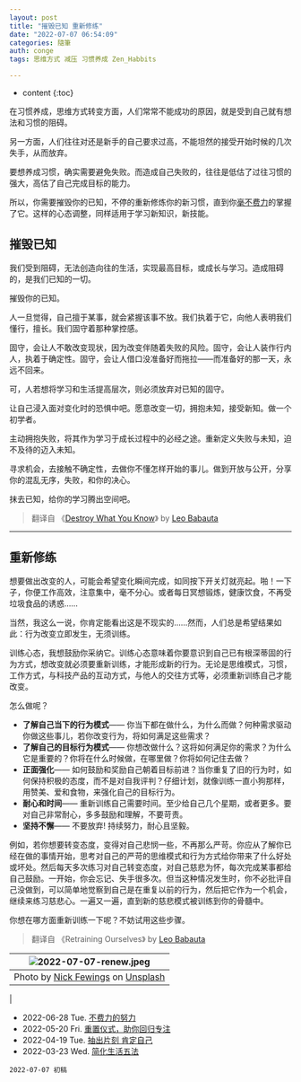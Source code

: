 ```yaml
---
layout: post
title: "摧毁已知 重新修练"
date: "2022-07-07 06:54:09"
categories: 隨筆
auth: conge
tags: 思维方式 减压 习惯养成 Zen_Habbits

---
```

* content
{:toc}

在习惯养成，思维方式转变方面，人们常常不能成功的原因，就是受到自己就有想法和习惯的阻碍。

另一方面，人们往往对还是新手的自己要求过高，不能坦然的接受开始时候的几次失手，从而放弃。

要想养成习惯，确实需要避免失败。而造成自己失败的，往往是低估了过往习惯的强大，高估了自己完成目标的能力。

所以，你需要摧毁你的已知，不停的重新修炼你的新习惯，直到你[毫不费力](/2022/06/28/effortless-effort/)的掌握了它。这样的心态调整，同样适用于学习新知识，新技能。




## 摧毁已知

我们受到阻碍，无法创造向往的生活，实现最高目标，或成长与学习。造成阻碍的，是我们已知的一切。

摧毁你的已知。

人一旦觉得，自己擅于某事，就会紧握该事不放。我们执着于它，向他人表明我们懂行，擅长。我们固守着那种掌控感。

固守，会让人不敢改变现状，因为改变伴随着失败的风险。固守，会让人装作行内人，执着于确定性。固守，会让人借口没准备好而拖拉——而准备好的那一天，永远不回来。

可，人若想将学习和生活提高层次，则必须放弃对已知的固守。

让自己浸入面对变化时的恐惧中吧。愿意改变一切，拥抱未知，接受新知。做一个初学者。

主动拥抱失败，将其作为学习于成长过程中的必经之途。重新定义失败与未知，迫不及待的迈入未知。

寻求机会，去接触不确定性，去做你不懂怎样开始的事儿。做到开放与公开，分享你的混乱无序，失败，和你的决心。

抹去已知，给你的学习腾出空间吧。

> 翻译自 《[Destroy What You Know](https://zenhabits.net/destroy/)》 by [Leo Babauta](https://leobabauta.com/)

------

## 重新修练

想要做出改变的人，可能会希望变化瞬间完成，如同按下开关灯就亮起。啪！一下子，你便工作高效，注意集中，毫不分心。或者每日冥想锻炼，健康饮食，不再受垃圾食品的诱惑……

当然，我这么一说，你肯定能看出这是不现实的……然而，人们总是希望结果如此：行为改变立即发生，无须训练。

训练心态，我想鼓励你采纳它。训练心态意味着你要意识到自己已有根深蒂固的行为方式，想改变就必须要重新训练，才能形成新的行为。无论是思维模式，习惯，工作方式，与科技产品的互动方式，与他人的交往方式等，必须重新训练自己才能改变。

怎么做呢？

* __了解自己当下的行为模式__—— 你当下都在做什么，为什么而做？何种需求驱动你做这些事儿，若你改变行为，将如何满足这些需求？
* __了解自己的目标行为模式__—— 你想改做什么？这将如何满足你的需求？为什么它是重要的？你将在什么时候做，在哪里做？你将如何记住去做？
* __正面强化__—— 如何鼓励和奖励自己朝着目标前进？当你重复了旧的行为时，如何保持积极的态度，而不是对自我评判？仔细计划，就像训练一直小狗那样，用赞美、爱和食物，来强化自己的目标行为。
* __耐心和时间__—— 重新训练自己需要时间。至少给自己几个星期，或者更多。要对自己非常耐心，多多鼓励和理解，不要苛责。
* __坚持不懈__—— 不要放弃! 持续努力，耐心且坚毅。

例如，若你想要转变态度，变得对自己悲悯一些，不再那么严苛。你应从了解你已经在做的事情开始，思考对自己的严苛的思维模式和行为方式给你带来了什么好处或坏处。然后每天多次练习对自己转变态度，对自己慈悲为怀，每次完成某事都给自己鼓励。一开始，你会忘记、失手很多次。但当这种情况发生时，你不必批评自己没做到，可以简单地觉察到自己是在重复以前的行为，然后把它作为一个机会，继续来练习慈悲心。一遍又一遍，直到新的慈悲模式被训练到你的骨髓中。

你想在哪方面重新训练一下呢？不妨试用这些步骤。

> 翻译自 《Retraining Ourselves》 by [Leo Babauta](https://leobabauta.com/)


|![2022-07-07-renew.jpeg](https://s2.loli.net/2022/07/07/23PrZj9W1amYbXw.jpg)|
|:-----------------:|
|Photo by <a href="https://unsplash.com/@jannerboy62?utm_source=unsplash&utm_medium=referral&utm_content=creditCopyText">Nick Fewings</a> on <a href="https://unsplash.com/s/photos/new?utm_source=unsplash&utm_medium=referral&utm_content=creditCopyText">Unsplash</a>
  |


* 2022-06-28 Tue. [不费力的努力](/2022/06/28/effortless-effort/)
* 2022-05-20 Fri. [重置仪式，助你回归专注](/2022/05/20/reset-ritual/)
* 2022-04-19 Tue. [抽出片刻 肯定自己](/2022/04/19/self-acknowledge/)
* 2022-03-23 Wed. [简化生活五法](/2022/03/23/five-ways-to-simplify/)  


```
2022-07-07 初稿
```
